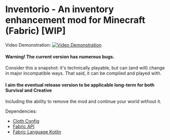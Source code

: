 # Inventorio - An inventory enhancement mod for Minecraft (Fabric) [WIP]

Video Demonstration:
[![Video Demonstration](https://img.youtube.com/vi/XJmlAsdC5Sc/maxresdefault.jpg)](https://youtu.be/XJmlAsdC5Sc)
 
#### Warning! The current version has numerous bugs.
Consider this a snapshot: it's technically playable, but can (and will) change in major incompatible ways.
That said, it can be compiled and played with.
#### I aim the eventual release version to be applicable long-term for both Survival and Creative
Including the ability to remove the mod and continue your world without it.

Dependencies: 
* [Cloth Config](https://github.com/shedaniel/cloth-config)
* [Fabric API](https://github.com/FabricMC/fabric)
* [Fabric Language Kotlin](https://github.com/FabricMC/fabric-language-kotlin)